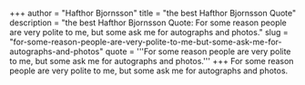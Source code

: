 +++
author = "Hafthor Bjornsson"
title = "the best Hafthor Bjornsson Quote"
description = "the best Hafthor Bjornsson Quote: For some reason people are very polite to me, but some ask me for autographs and photos."
slug = "for-some-reason-people-are-very-polite-to-me-but-some-ask-me-for-autographs-and-photos"
quote = '''For some reason people are very polite to me, but some ask me for autographs and photos.'''
+++
For some reason people are very polite to me, but some ask me for autographs and photos.
